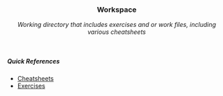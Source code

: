 <div align="center">
    <h3>Workspace</h3>
    <p>
        <em>Working directory that includes exercises and or work files, including various cheatsheets</em>
    </p>
</div>

<br>

##### Quick References

- [Cheatsheets](./cheatsheets/)
- [Exercises](./exercises/)
